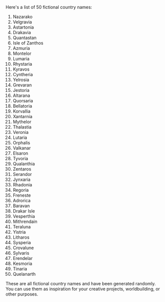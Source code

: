 Here's a list of 50 fictional country names:

1. Nazarako
2. Velgravia
3. Astartonia
4. Drakavia
5. Quantastan
6. Isle of Zanthos
7. Azmuria
8. Montelor
9. Lumaria
10. Rhystaria
11. Kyravos
12. Cyntheria
13. Yelrosia
14. Grevaran
15. Jestoria
16. Altarana
17. Quorsaria
18. Bellatoria
19. Korvallia
20. Xantarnia
21. Mythelor
22. Thalastia
23. Veronia
24. Lutaria
25. Orphalis
26. Valkanar
27. Elsaron
28. Tyvoria
29. Qualanthia
30. Zentaros
31. Serandor
32. Jynxaria
33. Rhadonia
34. Regoria
35. Freneste
36. Adrorica
37. Baravan
38. Drakar Isle
39. Vesperthia
40. Mithrendain
41. Teraluna
42. Yistria
43. Litharos
44. Sysperia
45. Crovalune
46. Sylvaris
47. Erendelar
48. Kesmoria
49. Tinaria
50. Quelanarth

These are all fictional country names and have been generated randomly. You can use them as inspiration for your creative projects, worldbuilding, or other purposes.